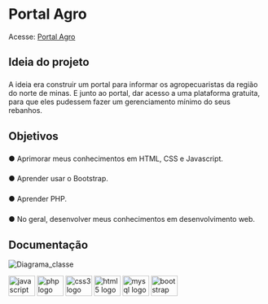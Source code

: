 ###

<h1 align="left">Portal Agro</h1>
<p align="left"> Acesse: <a href="https://portal-agro.000webhostapp.com/" target="_blank" rel="external">Portal Agro</a></p>


<h2 align="left">Ideia do projeto</h2>

###

<p align="left">A ideia era construir um portal para informar os agropecuaristas da região do norte de minas. E junto ao portal, dar acesso a uma plataforma gratuita, para que eles pudessem fazer um gerenciamento mínimo do seus rebanhos.</p>

###

<h2 align="left">Objetivos</h2>

###

<p align="left">  &#9679 Aprimorar meus conhecimentos em HTML, CSS e Javascript.</p>

###

<p align="left">  &#9679 Aprender usar o Bootstrap.</p>

###

<p align="left">  &#9679 Aprender PHP.</p>

###

<p align="left">  &#9679 No geral, desenvolver meus conhecimentos em desenvolvimento web.</p>

###

<h2 align="left">Documentação</h2>

![Diagrama_classe](https://user-images.githubusercontent.com/49534874/175822422-d972fa54-7b9e-4014-a4c4-810cbc715935.png)

<div align="left">
  <img src="https://cdn.jsdelivr.net/gh/devicons/devicon/icons/javascript/javascript-original.svg" height="40" width="52" alt="javascript logo"  />
  <img src="https://cdn.jsdelivr.net/gh/devicons/devicon/icons/php/php-original.svg" height="40" width="52" alt="php logo"  />
  <img src="https://cdn.jsdelivr.net/gh/devicons/devicon/icons/css3/css3-original.svg" height="40" width="52" alt="css3 logo"  />
  <img src="https://cdn.jsdelivr.net/gh/devicons/devicon/icons/html5/html5-original.svg" height="40" width="52" alt="html5 logo"  />
  <img src="https://cdn.jsdelivr.net/gh/devicons/devicon/icons/mysql/mysql-original.svg" height="40" width="52" alt="mysql logo"  />
  <img src="https://cdn.jsdelivr.net/gh/devicons/devicon/icons/bootstrap/bootstrap-original.svg" height="40" width="52" alt="bootstrap logo"  />
</div>

###
